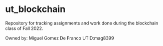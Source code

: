 # ut_blockchain
Repository for tracking assignments and work done during the blockchain class of Fall 2022.

Owned by: Miguel Gomez De Franco
UTID:mag8399
